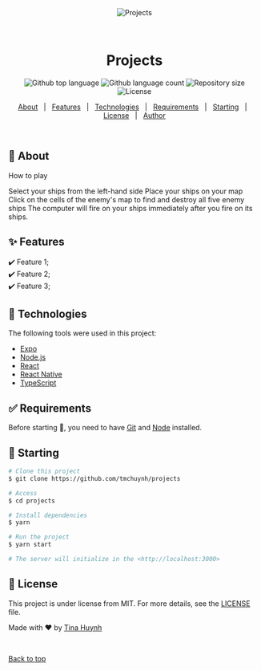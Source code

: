 <div align="center" id="top"> 
  <img src="./.github/app.gif" alt="Projects" />

&#xa0;

  <!-- <a href="https://projects.netlify.app">Demo</a> -->
</div>

<h1 align="center">Projects</h1>

<p align="center">
  <img alt="Github top language" src="https://img.shields.io/github/languages/top/tmchuynh/projects?color=56BEB8">

  <img alt="Github language count" src="https://img.shields.io/github/languages/count/tmchuynh/projects?color=56BEB8">

  <img alt="Repository size" src="https://img.shields.io/github/repo-size/tmchuynh/projects?color=56BEB8">

  <img alt="License" src="https://img.shields.io/github/license/tmchuynh/projects?color=56BEB8">

  <!-- <img alt="Github issues" src="https://img.shields.io/github/issues/tmchuynh/projects?color=56BEB8" /> -->

  <!-- <img alt="Github forks" src="https://img.shields.io/github/forks/tmchuynh/projects?color=56BEB8" /> -->

  <!-- <img alt="Github stars" src="https://img.shields.io/github/stars/tmchuynh/projects?color=56BEB8" /> -->
</p>

<!-- Status -->

<!-- <h4 align="center">
	🚧  Projects 🚀 Under construction...  🚧
</h4>

<hr> -->

<p align="center">
  <a href="#dart-about">About</a> &#xa0; | &#xa0; 
  <a href="#sparkles-features">Features</a> &#xa0; | &#xa0;
  <a href="#rocket-technologies">Technologies</a> &#xa0; | &#xa0;
  <a href="#white_check_mark-requirements">Requirements</a> &#xa0; | &#xa0;
  <a href="#checkered_flag-starting">Starting</a> &#xa0; | &#xa0;
  <a href="#memo-license">License</a> &#xa0; | &#xa0;
  <a href="https://github.com/tmchuynh" target="_blank">Author</a>
</p>

<br>

## :dart: About

How to play

Select your ships from the left-hand side
Place your ships on your map
Click on the cells of the enemy's map
to find and destroy all five enemy ships
The computer will fire on your ships
immediately after you fire on its ships.

## :sparkles: Features

:heavy_check_mark: Feature 1;\
:heavy_check_mark: Feature 2;\
:heavy_check_mark: Feature 3;

## :rocket: Technologies

The following tools were used in this project:

- [Expo](https://expo.io/)
- [Node.js](https://nodejs.org/en/)
- [React](https://pt-br.reactjs.org/)
- [React Native](https://reactnative.dev/)
- [TypeScript](https://www.typescriptlang.org/)

## :white_check_mark: Requirements

Before starting :checkered_flag:, you need to have [Git](https://git-scm.com) and [Node](https://nodejs.org/en/) installed.

## :checkered_flag: Starting

```bash
# Clone this project
$ git clone https://github.com/tmchuynh/projects

# Access
$ cd projects

# Install dependencies
$ yarn

# Run the project
$ yarn start

# The server will initialize in the <http://localhost:3000>
```

## :memo: License

This project is under license from MIT. For more details, see the [LICENSE](LICENSE.md) file.

Made with :heart: by <a href="https://github.com/tmchuynh" target="_blank">Tina Huynh</a>

&#xa0;

<a href="#top">Back to top</a>
